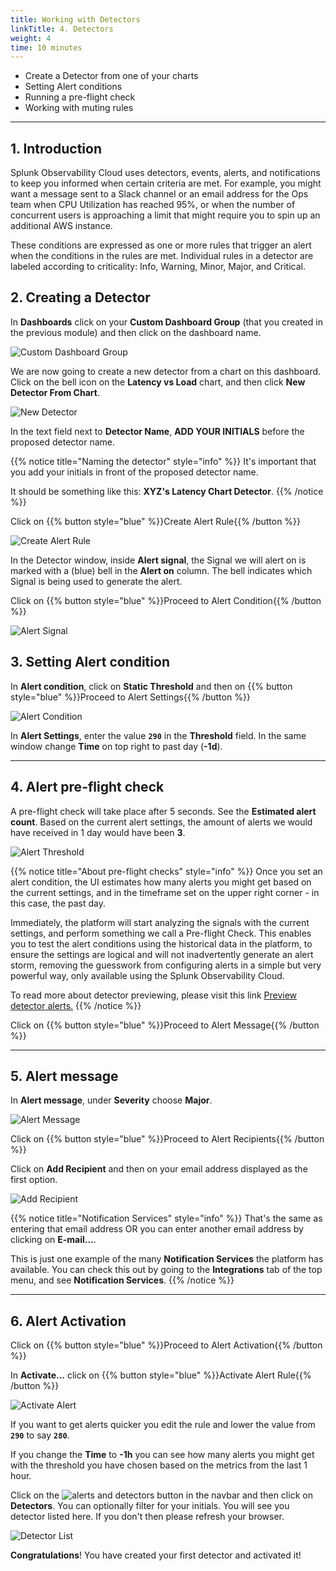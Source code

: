 ```yaml
---
title: Working with Detectors
linkTitle: 4. Detectors
weight: 4
time: 10 minutes
---
```


* Create a Detector from one of your charts
* Setting Alert conditions
* Running a pre-flight check
* Working with muting rules

---

## 1. Introduction

Splunk Observability Cloud uses detectors, events, alerts, and notifications to keep you informed when certain criteria are met. For example, you might want a message sent to a Slack channel or an email address for the Ops team when CPU Utilization has reached 95%, or when the number of concurrent users is approaching a limit that might require you to spin up an additional AWS instance.

These conditions are expressed as one or more rules that trigger an alert when the conditions in the rules are met. Individual rules in a detector are labeled according to criticality: Info, Warning, Minor, Major, and Critical.

## 2. Creating a Detector

In **Dashboards** click on your **Custom Dashboard Group** (that you created in the previous module) and then click on the dashboard name.

![Custom Dashboard Group](../images/custom-dashboard-group.png)

We are now going to create a new detector from a chart on this dashboard. Click on the bell icon on the **Latency vs Load** chart, and then click **New Detector From Chart**.

![New Detector](../images/new-detector.png)

In the text field next to **Detector Name**, **ADD YOUR INITIALS** before the proposed detector name.

{{% notice title="Naming the detector" style="info" %}}
It's important that you add your initials in front of the proposed detector name.

It should be something like this: **XYZ's Latency Chart Detector**.
{{% /notice %}}

Click on {{% button style="blue" %}}Create Alert Rule{{% /button %}}

![Create Alert Rule](../images/create-alert-rule.png)

In the Detector window, inside **Alert signal**, the Signal we will alert on is marked with a (blue) bell in the **Alert on** column. The bell indicates which Signal is being used to generate the alert.

Click on {{% button style="blue" %}}Proceed to Alert Condition{{% /button %}}

![Alert Signal](../images/alert-signal.png)

## 3. Setting Alert condition

In **Alert condition**, click on **Static Threshold** and then on {{% button style="blue" %}}Proceed to Alert Settings{{% /button %}}

![Alert Condition](../images/alert-condition.png)

In **Alert Settings**, enter the value **`290`** in the **Threshold** field. In the same window change **Time** on top right to past day (**-1d**).

---

## 4. Alert pre-flight check

A pre-flight check will take place after 5 seconds. See the **Estimated alert count**. Based on the current alert settings, the amount of alerts we would have received in 1 day would have been **3**.

![Alert Threshold](../images/alert-threshold.png)

{{% notice title="About pre-flight checks" style="info" %}}
Once you set an alert condition, the UI estimates how many alerts you might get based on the current settings, and in the timeframe set on the upper right corner - in this case, the past day.

Immediately, the platform will start analyzing the signals with the current settings, and perform something we call a Pre-flight Check. This enables you to test the alert conditions using the historical data in the platform, to ensure the settings are logical and will not inadvertently generate an alert storm, removing the guesswork from configuring alerts in a simple but very powerful way, only available using the Splunk Observability Cloud.

To read more about detector previewing, please visit this link
[Preview detector alerts.](https://docs.splunk.com/Observability/alerts-detectors-notifications/preview-detector-alerts.html#nav-Preview-detector-alerts)
{{% /notice %}}

Click on {{% button style="blue" %}}Proceed to Alert Message{{% /button %}}

---

## 5. Alert message

In **Alert message**, under **Severity** choose **Major**.

![Alert Message](../images/alert-message.png)

Click on {{% button style="blue" %}}Proceed to Alert Recipients{{% /button %}}

Click on **Add Recipient** and then on your email address displayed as the first option.

![Add Recipient](../images/add-recipient.png)

{{% notice title="Notification Services" style="info" %}}
That's the same as entering that email address OR you can enter another email address by clicking on **E-mail...**.

This is just one example of the many **Notification Services** the platform has available. You can check this out by going to the **Integrations** tab of the top menu, and see **Notification Services**.
{{% /notice %}}

---

## 6. Alert Activation

Click on {{% button style="blue" %}}Proceed to Alert Activation{{% /button %}}

In **Activate...** click on {{% button style="blue" %}}Activate Alert Rule{{% /button %}}

![Activate Alert](../images/activate-alert.png)

If you want to get alerts quicker you edit the rule and lower the value from **`290`** to say **`280`**.

If you change the **Time** to **-1h** you can see how many alerts you might get with the threshold you have chosen based on the metrics from the last 1 hour.

Click on the ![alerts and detectors button](../images/alerts-and-detectors.png?classes=inline&height=25px) in the navbar and then click on **Detectors**. You can optionally filter for your initials. You will see you detector listed here. If you don't then please refresh your browser.

![Detector List](../images/detectors.png)

**Congratulations**! You have created your first detector and activated it!
